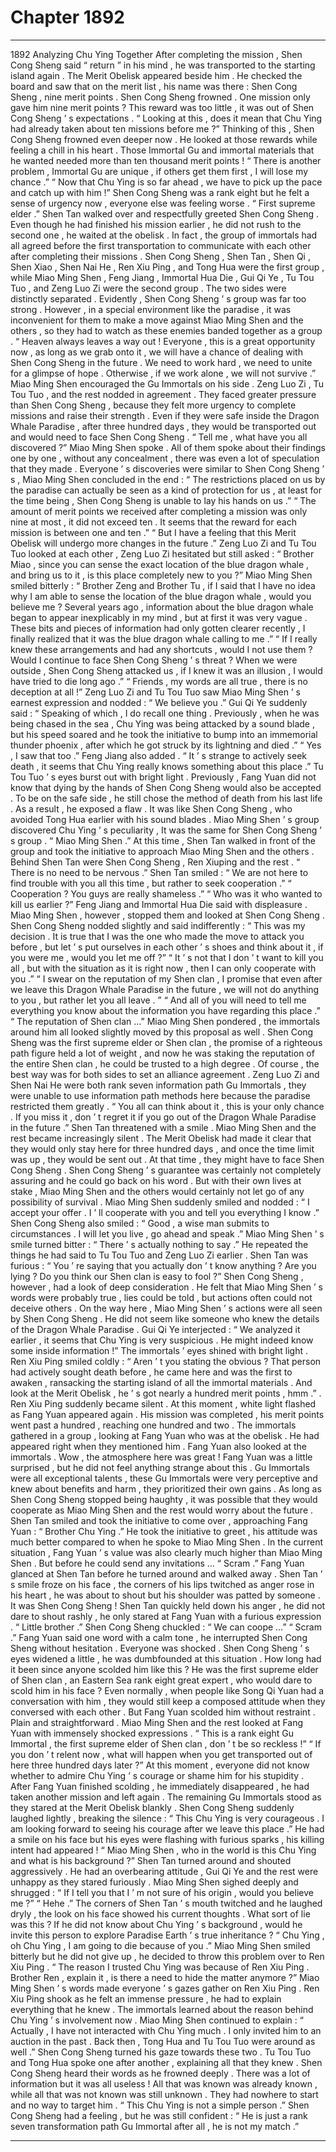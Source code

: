 
# Chapter 1892


---

1892 Analyzing Chu Ying Together After completing the mission , Shen Cong Sheng said “ return ” in his mind , he was transported to the starting island again .
The Merit Obelisk appeared beside him .
He checked the board and saw that on the merit list , his name was there : Shen Cong Sheng , nine merit points .
Shen Cong Sheng frowned .
One mission only gave him nine merit points ?
This reward was too little , it was out of Shen Cong Sheng ’ s expectations .
“ Looking at this , does it mean that Chu Ying had already taken about ten missions before me ?” Thinking of this , Shen Cong Sheng frowned even deeper now .
He looked at those rewards while feeling a chill in his heart .
Those Immortal Gu and immortal materials that he wanted needed more than ten thousand merit points !
“ There is another problem , Immortal Gu are unique , if others get them first , I will lose my chance .”
“ Now that Chu Ying is so far ahead , we have to pick up the pace and catch up with him !”
Shen Cong Sheng was a rank eight but he felt a sense of urgency now , everyone else was feeling worse .
“ First supreme elder .” Shen Tan walked over and respectfully greeted Shen Cong Sheng . Even though he had finished his mission earlier , he did not rush to the second one , he waited at the obelisk .
In fact , the group of immortals had all agreed before the first transportation to communicate with each other after completing their missions .
Shen Cong Sheng , Shen Tan , Shen Qi , Shen Xiao , Shen Nai He , Ren Xiu Ping , and Tong Hua were the first group , while Miao Ming Shen , Feng Jiang , Immortal Hua Die , Gui Qi Ye , Tu Tou Tuo , and Zeng Luo Zi were the second group .
The two sides were distinctly separated .
Evidently , Shen Cong Sheng ’ s group was far too strong . However , in a special environment like the paradise , it was inconvenient for them to make a move against Miao Ming Shen and the others , so they had to watch as these enemies banded together as a group .
“ Heaven always leaves a way out ! Everyone , this is a great opportunity now , as long as we grab onto it , we will have a chance of dealing with Shen Cong Sheng in the future . We need to work hard , we need to unite for a glimpse of hope . Otherwise , if we work alone , we will not survive .” Miao Ming Shen encouraged the Gu Immortals on his side .
Zeng Luo Zi , Tu Tou Tuo , and the rest nodded in agreement . They faced greater pressure than Shen Cong Sheng , because they felt more urgency to complete missions and raise their strength .
Even if they were safe inside the Dragon Whale Paradise , after three hundred days , they would be transported out and would need to face Shen Cong Sheng .
“ Tell me , what have you all discovered ?” Miao Ming Shen spoke .
All of them spoke about their findings one by one , without any concealment , there was even a lot of speculation that they made .
Everyone ’ s discoveries were similar to Shen Cong Sheng ’ s , Miao Ming Shen concluded in the end : “ The restrictions placed on us by the paradise can actually be seen as a kind of protection for us , at least for the time being , Shen Cong Sheng is unable to lay his hands on us .”
“ The amount of merit points we received after completing a mission was only nine at most , it did not exceed ten . It seems that the reward for each mission is between one and ten .”
“ But I have a feeling that this Merit Obelisk will undergo more changes in the future .”
Zeng Luo Zi and Tu Tou Tuo looked at each other , Zeng Luo Zi hesitated but still asked : “ Brother Miao , since you can sense the exact location of the blue dragon whale , and bring us to it , is this place completely new to you ?”
Miao Ming Shen smiled bitterly : “ Brother Zeng and Brother Tu , if I said that I have no idea why I am able to sense the location of the blue dragon whale , would you believe me ? Several years ago , information about the blue dragon whale began to appear inexplicably in my mind , but at first it was very vague . These bits and pieces of information had only gotten clearer recently , I finally realized that it was the blue dragon whale calling to me .”
“ If I really knew these arrangements and had any shortcuts , would I not use them ? Would I continue to face Shen Cong Sheng ’ s threat ? When we were outside , Shen Cong Sheng attacked us , if I knew it was an illusion , I would have tried to die long ago .”
“ Friends , my words are all true , there is no deception at all !”
Zeng Luo Zi and Tu Tou Tuo saw Miao Ming Shen ’ s earnest expression and nodded : “ We believe you .”
Gui Qi Ye suddenly said : “ Speaking of which , I do recall one thing . Previously , when he was being chased in the sea , Chu Ying was being attacked by a sound blade , but his speed soared and he took the initiative to bump into an immemorial thunder phoenix , after which he got struck by its lightning and died .”
“ Yes , I saw that too .” Feng Jiang also added .
“ It ’ s strange to actively seek death , it seems that Chu Ying really knows something about this place .” Tu Tou Tuo ’ s eyes burst out with bright light .
Previously , Fang Yuan did not know that dying by the hands of Shen Cong Sheng would also be accepted . To be on the safe side , he still chose the method of death from his last life .
As a result , he exposed a flaw .
It was like Shen Cong Sheng , who avoided Tong Hua earlier with his sound blades .
Miao Ming Shen ’ s group discovered Chu Ying ’ s peculiarity , It was the same for Shen Cong Sheng ’ s group .
“ Miao Ming Shen .” At this time , Shen Tan walked in front of the group and took the initiative to approach Miao Ming Shen and the others .
Behind Shen Tan were Shen Cong Sheng , Ren Xiuping and the rest .
“ There is no need to be nervous .” Shen Tan smiled : “ We are not here to find trouble with you all this time , but rather to seek cooperation .”
“ Cooperation ? You guys are really shameless .”
“ Who was it who wanted to kill us earlier ?”
Feng Jiang and Immortal Hua Die said with displeasure .
Miao Ming Shen , however , stopped them and looked at Shen Cong Sheng .
Shen Cong Sheng nodded slightly and said indifferently : “ This was my decision . It is true that I was the one who made the move to attack you before , but let ’ s put ourselves in each other ’ s shoes and think about it , if you were me , would you let me off ?”
“ It ’ s not that I don ’ t want to kill you all , but with the situation as it is right now , then I can only cooperate with you .”
“ I swear on the reputation of my Shen clan , I promise that even after we leave this Dragon Whale Paradise in the future , we will not do anything to you , but rather let you all leave . ”
“ And all of you will need to tell me everything you know about the information you have regarding this place .”
“ The reputation of Shen clan …” Miao Ming Shen pondered , the immortals around him all looked slightly moved by this proposal as well .
Shen Cong Sheng was the first supreme elder or Shen clan , the promise of a righteous path figure held a lot of weight , and now he was staking the reputation of the entire Shen clan , he could be trusted to a high degree .
Of course , the best way was for both sides to set an alliance agreement .
Zeng Luo Zi and Shen Nai He were both rank seven information path Gu Immortals , they were unable to use information path methods here because the paradise restricted them greatly .
“ You all can think about it , this is your only chance . If you miss it , don ’ t regret it if you go out of the Dragon Whale Paradise in the future .” Shen Tan threatened with a smile .
Miao Ming Shen and the rest became increasingly silent .
The Merit Obelisk had made it clear that they would only stay here for three hundred days , and once the time limit was up , they would be sent out . At that time , they might have to face Shen Cong Sheng .
Shen Cong Sheng ’ s guarantee was certainly not completely assuring and he could go back on his word .
But with their own lives at stake , Miao Ming Shen and the others would certainly not let go of any possibility of survival .
Miao Ming Shen suddenly smiled and nodded : “ I accept your offer . I ’ ll cooperate with you and tell you everything I know .”
Shen Cong Sheng also smiled : “ Good , a wise man submits to circumstances . I will let you live , go ahead and speak .”
Miao Ming Shen ’ s smile turned bitter : “ There ’ s actually nothing to say .”
He repeated the things he had said to Tu Tou Tuo and Zeng Luo Zi earlier .
Shen Tan was furious : “ You ’ re saying that you actually don ’ t know anything ? Are you lying ? Do you think our Shen clan is easy to fool ?”
Shen Cong Sheng , however , had a look of deep consideration .
He felt that Miao Ming Shen ’ s words were probably true , lies could be told , but actions often could not deceive others . On the way here , Miao Ming Shen ’ s actions were all seen by Shen Cong Sheng . He did not seem like someone who knew the details of the Dragon Whale Paradise .
Gui Qi Ye interjected : “ We analyzed it earlier , it seems that Chu Ying is very suspicious . He might indeed know some inside information !”
The immortals ’ eyes shined with bright light .
Ren Xiu Ping smiled coldly : “ Aren ’ t you stating the obvious ? That person had actively sought death before , he came here and was the first to awaken , ransacking the starting island of all the immortal materials . And look at the Merit Obelisk , he ’ s got nearly a hundred merit points , hmm .”
. Ren Xiu Ping suddenly became silent .
At this moment , white light flashed as Fang Yuan appeared again .
His mission was completed , his merit points went past a hundred , reaching one hundred and two .
The immortals gathered in a group , looking at Fang Yuan who was at the obelisk . He had appeared right when they mentioned him .
Fang Yuan also looked at the immortals . Wow , the atmosphere here was great !
Fang Yuan was a little surprised , but he did not feel anything strange about this .
Gu Immortals were all exceptional talents , these Gu Immortals were very perceptive and knew about benefits and harm , they prioritized their own gains . As long as Shen Cong Sheng stopped being haughty , it was possible that they would cooperate as Miao Ming Shen and the rest would worry about the future .
Shen Tan smiled and took the initiative to come over , approaching Fang Yuan : “ Brother Chu Ying .”
He took the initiative to greet , his attitude was much better compared to when he spoke to Miao Ming Shen .
In the current situation , Fang Yuan ’ s value was also clearly much higher than Miao Ming Shen .
But before he could send any invitations …
“ Scram .” Fang Yuan glanced at Shen Tan before he turned around and walked away .
Shen Tan ’ s smile froze on his face , the corners of his lips twitched as anger rose in his heart , he was about to shout but his shoulder was patted by someone .
It was Shen Cong Sheng !
Shen Tan quickly held down his anger , he did not dare to shout rashly , he only stared at Fang Yuan with a furious expression .
“ Little brother .” Shen Cong Sheng chuckled : “ We can coope …”
“ Scram .” Fang Yuan said one word with a calm tone , he interrupted Shen Cong Sheng without hesitation .
Everyone was shocked .
Shen Cong Sheng ’ s eyes widened a little , he was dumbfounded at this situation .
How long had it been since anyone scolded him like this ?
He was the first supreme elder of Shen clan , an Eastern Sea rank eight great expert , who would dare to scold him in his face ?
Even normally , when people like Song Qi Yuan had a conversation with him , they would still keep a composed attitude when they conversed with each other .
But Fang Yuan scolded him without restraint .
Plain and straightforward .
Miao Ming Shen and the rest looked at Fang Yuan with immensely shocked expressions .
“ This is a rank eight Gu Immortal , the first supreme elder of Shen clan , don ’ t be so reckless !”
“ If you don ’ t relent now , what will happen when you get transported out of here three hundred days later ?”
At this moment , everyone did not know whether to admire Chu Ying ’ s courage or shame him for his stupidity .
After Fang Yuan finished scolding , he immediately disappeared , he had taken another mission and left again .
The remaining Gu Immortals stood as they stared at the Merit Obelisk blankly .
Shen Cong Sheng suddenly laughed lightly , breaking the silence : “ This Chu Ying is very courageous . I am looking forward to seeing his courage after we leave this place .”
He had a smile on his face but his eyes were flashing with furious sparks , his killing intent had appeared !
“ Miao Ming Shen , who in the world is this Chu Ying and what is his background ?” Shen Tan turned around and shouted aggressively .
He had an overbearing attitude , Gui Qi Ye and the rest were unhappy as they stared furiously .
Miao Ming Shen sighed deeply and shrugged : “ If I tell you that I ’ m not sure of his origin , would you believe me ?”
“ Hehe .” The corners of Shen Tan ’ s mouth twitched and he laughed dryly , the look on his face showed his current thoughts .
What sort of lie was this ?
If he did not know about Chu Ying ’ s background , would he invite this person to explore Paradise Earth ’ s true inheritance ?
“ Chu Ying , oh Chu Ying , I am going to die because of you .” Miao Ming Shen smiled bitterly but he did not give up , he decided to throw this problem over to Ren Xiu Ping .
“ The reason I trusted Chu Ying was because of Ren Xiu Ping . Brother Ren , explain it , is there a need to hide the matter anymore ?”
Miao Ming Shen ’ s words made everyone ’ s gazes gather on Ren Xiu Ping .
Ren Xiu Ping shook as he felt an immense pressure , he had to explain everything that he knew .
The immortals learned about the reason behind Chu Ying ’ s involvement now .
Miao Ming Shen continued to explain : “ Actually , I have not interacted with Chu Ying much . I only invited him to an auction in the past . Back then , Tong Hua and Tu Tou Tuo were around as well .”
Shen Cong Sheng turned his gaze towards these two .
Tu Tou Tuo and Tong Hua spoke one after another , explaining all that they knew .
Shen Cong Sheng heard their words as he frowned deeply .
There was a lot of information but it was all useless ! All that was known was already known , while all that was not known was still unknown .
They had nowhere to start and no way to target him .
“ This Chu Ying is not a simple person .” Shen Cong Sheng had a feeling , but he was still confident : “ He is just a rank seven transformation path Gu Immortal after all , he is not my match .”

---

